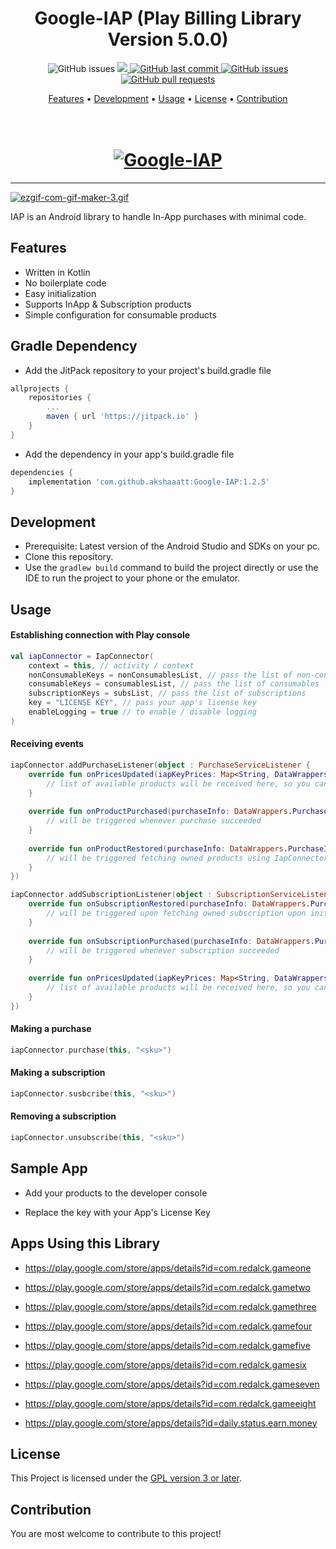<h1 align="center">Google-IAP (Play Billing Library Version 5.0.0)</h1>

<p align="center">
    <img src="https://jitpack.io/v/akshaaatt/Google-IAP.svg?style=flat-square&logo=github&logoColor=white"
         alt="GitHub issues">
    <a href="https://jitpack.io/#akshaaatt/Google-IAP">
    <a href="https://play.google.com/store/apps/details?id=com.redalck.dtu_rm">
       <img src="https://PlayBadges.pavi2410.me/badge/downloads?id=com.redalck.dtu_rm">
    </a>
    <a href="https://github.com/akshaaatt/Google-IAP/commits/master">
    <img src="https://img.shields.io/github/last-commit/akshaaatt/Google-IAP.svg?style=flat-square&logo=github&logoColor=white"
         alt="GitHub last commit">
    <a href="https://github.com/akshaaatt/Google-IAP/issues">
    <img src="https://img.shields.io/github/issues-raw/akshaaatt/Google-IAP.svg?style=flat-square&logo=github&logoColor=white"
         alt="GitHub issues">
    <a href="https://github.com/akshaaatt/Google-IAP/pulls">
    <img src="https://img.shields.io/github/issues-pr-raw/akshaaatt/Google-IAP.svg?style=flat-square&logo=github&logoColor=white"
         alt="GitHub pull requests">
</p>
      
<p align="center">
  <a href="#features">Features</a> •
  <a href="#development">Development</a> •
  <a href="#usage">Usage</a> •
  <a href="#license">License</a> •
  <a href="#contribution">Contribution</a>
</p>

<h1 align="center">
  <br>
  <a href="https://github.com/akshaaatt/Google-IAP/archive/master.zip"><img src="https://i.postimg.cc/wMCccWJH/4910241.jpg" alt="Google-IAP"></a>
</h1>
	    
---

[![ezgif-com-gif-maker-3.gif](https://i.postimg.cc/cH8xyLHG/ezgif-com-gif-maker-3.gif)](https://postimg.cc/Q9hGcs1f)

IAP is an Android library to handle In-App purchases with minimal code.

## Features

* Written in Kotlin
* No boilerplate code
* Easy initialization
* Supports InApp & Subscription products
* Simple configuration for consumable products

## Gradle Dependency

* Add the JitPack repository to your project's build.gradle file

```groovy
allprojects {
    repositories {
        ...
        maven { url 'https://jitpack.io' }
    }
}
```
* Add the dependency in your app's build.gradle file

```groovy
dependencies {
    implementation 'com.github.akshaaatt:Google-IAP:1.2.5'
}
```
        
## Development
	    
* Prerequisite: Latest version of the Android Studio and SDKs on your pc.
* Clone this repository.
* Use the `gradlew build` command to build the project directly or use the IDE to run the project to your phone or the emulator.

## Usage

#### Establishing connection with Play console

```kotlin
val iapConnector = IapConnector(
    context = this, // activity / context
    nonConsumableKeys = nonConsumablesList, // pass the list of non-consumables
    consumableKeys = consumablesList, // pass the list of consumables
    subscriptionKeys = subsList, // pass the list of subscriptions
    key = "LICENSE KEY", // pass your app's license key
    enableLogging = true // to enable / disable logging
)
```

#### Receiving events

```kotlin
iapConnector.addPurchaseListener(object : PurchaseServiceListener {
    override fun onPricesUpdated(iapKeyPrices: Map<String, DataWrappers.SkuDetails>) {
        // list of available products will be received here, so you can update UI with prices if needed
    }
    
    override fun onProductPurchased(purchaseInfo: DataWrappers.PurchaseInfo) {
        // will be triggered whenever purchase succeeded
    }
    
    override fun onProductRestored(purchaseInfo: DataWrappers.PurchaseInfo) {
        // will be triggered fetching owned products using IapConnector
    }
})

iapConnector.addSubscriptionListener(object : SubscriptionServiceListener {
    override fun onSubscriptionRestored(purchaseInfo: DataWrappers.PurchaseInfo) {
        // will be triggered upon fetching owned subscription upon initialization
    }
    
    override fun onSubscriptionPurchased(purchaseInfo: DataWrappers.PurchaseInfo) {
        // will be triggered whenever subscription succeeded
    }
    
    override fun onPricesUpdated(iapKeyPrices: Map<String, DataWrappers.SkuDetails>) {
        // list of available products will be received here, so you can update UI with prices if needed
    }
})
```

#### Making a purchase

```kotlin
iapConnector.purchase(this, "<sku>")
```

#### Making a subscription

```kotlin
iapConnector.susbcribe(this, "<sku>")
```

#### Removing a subscription

```kotlin
iapConnector.unsubscribe(this, "<sku>")
```

## Sample App

* Add your products to the developer console

* Replace the key with your App's License Key


## Apps Using this Library

* https://play.google.com/store/apps/details?id=com.redalck.gameone

* https://play.google.com/store/apps/details?id=com.redalck.gametwo

* https://play.google.com/store/apps/details?id=com.redalck.gamethree

* https://play.google.com/store/apps/details?id=com.redalck.gamefour

* https://play.google.com/store/apps/details?id=com.redalck.gamefive
	    
* https://play.google.com/store/apps/details?id=com.redalck.gamesix
	    
* https://play.google.com/store/apps/details?id=com.redalck.gameseven
	    
* https://play.google.com/store/apps/details?id=com.redalck.gameeight

* https://play.google.com/store/apps/details?id=daily.status.earn.money
	    
## License

This Project is licensed under the [GPL version 3 or later](https://www.gnu.org/licenses/gpl-3.0.html).

## Contribution

You are most welcome to contribute to this project!
